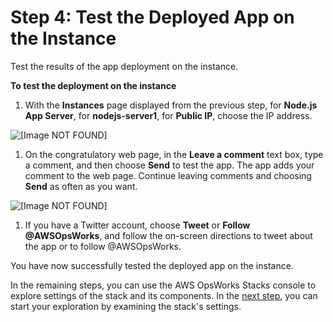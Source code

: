 # Step 4: Test the Deployed App on the Instance<a name="gettingstarted-intro-test-app"></a>

Test the results of the app deployment on the instance\.

**To test the deployment on the instance**

1. With the **Instances** page displayed from the previous step, for **Node\.js App Server**, for **nodejs\-server1**, for **Public IP**, choose the IP address\.

     
![\[Image NOT FOUND\]](http://docs.aws.amazon.com/opsworks/latest/userguide/images/gs-example-instance-ip-console.png)

   

1. On the congratulatory web page, in the **Leave a comment** text box, type a comment, and then choose **Send** to test the app\. The app adds your comment to the web page\. Continue leaving comments and choosing **Send** as often as you want\.

     
![\[Image NOT FOUND\]](http://docs.aws.amazon.com/opsworks/latest/userguide/images/gs-example-test-app.png)

   

1. If you have a Twitter account, choose **Tweet** or **Follow @AWSOpsWorks**, and follow the on\-screen directions to tweet about the app or to follow @AWSOpsWorks\.

You have now successfully tested the deployed app on the instance\.

In the remaining steps, you can use the AWS OpsWorks Stacks console to explore settings of the stack and its components\. In the [next step](gettingstarted-intro-explore-stack.md), you can start your exploration by examining the stack's settings\.